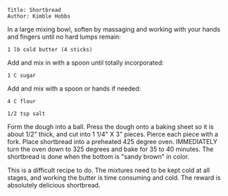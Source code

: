 ~~~ recipe-info
Title: Shortbread
Author: Kimble Hobbs
~~~

In a large mixing bowl, soften by massaging and working with your hands and fingers until no hard
lumps remain:

~~~ recipe-ingredients
1 lb cold butter (4 sticks)
~~~

Add and mix in with a spoon until totally incorporated:

~~~ recipe-ingredients
1 C sugar
~~~

Add and mix with a spoon or hands if needed:

~~~ recipe-ingredients
4 C flour

1/2 tsp salt
~~~

Form the dough into a ball. Press the dough onto a baking sheet so it is about 1/2" thick, and cut
into 1 1/4" X 3" pieces. Pierce each piece with a fork. Place shortbread into a preheated 425 degree
oven. IMMEDIATELY turn the oven down to 325 degrees and bake for 35 to 40 minutes. The shortbread is
done when the bottom is "sandy brown" in color.

This is a difficult recipe to do. The mixtures need to be kept cold at all stages, and working the
butter is time consuming and cold. The reward is absolutely delicious shortbread.
